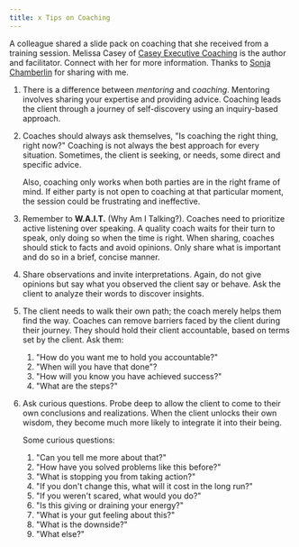 ```yaml
---
title: x Tips on Coaching
---
```

A colleague shared a slide pack on coaching that she received from a training session. Melissa Casey of [Casey Executive Coaching](https://www.caseyexecutivecoaching.com) is the author and facilitator. Connect with her for more information. Thanks to [Sonja Chamberlin](https://www.linkedin.com/in/sonja-chamberlin-a8899990/?originalSubdomain=ca) for sharing with me.

1. There is a difference between _mentoring_ and _coaching_. Mentoring involves sharing your expertise and providing advice. Coaching leads the client through a journey of self-discovery using an inquiry-based approach.
2. Coaches should always ask themselves, "Is coaching the right thing, right now?" Coaching is not always the best approach for every situation. Sometimes, the client is seeking, or needs, some direct and specific advice.   

   Also, coaching only works when both parties are in the right frame of mind. If either party is not open to coaching at that particular moment, the session could be frustrating and ineffective.
3. Remember to **W.A.I.T.** (Why Am I Talking?). Coaches need to prioritize active listening over speaking. A quality coach waits for their turn to speak, only doing so when the time is right. When sharing, coaches should stick to facts and avoid opinions. Only share what is important and do so in a brief, concise manner.
4. Share observations and invite interpretations. Again, do not give opinions but say what you observed the client say or behave. Ask the client to analyze their words to discover insights.
5. The client needs to walk their own path; the coach merely helps them find the way. Coaches can remove barriers faced by the client during their journey. They should hold their client accountable, based on terms set by the client. Ask them:
   1. "How do you want me to hold you accountable?"
   2. "When will you have that done"?
   3. "How will you know you have achieved success?"
   4. "What are the steps?"
6. Ask curious questions. Probe deep to allow the client to come to their own conclusions and realizations. When the client unlocks their own wisdom, they become much more likely to integrate it into their being.  

   Some curious questions:
   1. "Can you tell me more about that?"
   2. "How have you solved problems like this before?"
   3. "What is stopping you from taking action?"
   4. "If you don't change this, what will it cost in the long run?"
   5. "If you weren't scared, what would you do?"
   6. "Is this giving or draining your energy?"
   7. "What is your gut feeling about this?"
   8. "What is the downside?"
   9. "What else?"

